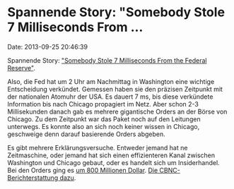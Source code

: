 Spannende Story: \"Somebody Stole 7 Milliseconds From \...
==========================================================

Date: 2013-09-25 20:46:39

Spannende Story: [\"Somebody Stole 7 Milliseconds From the Federal
Reserve\"](http://www.motherjones.com/kevin-drum/2013/09/somebody-stole-7-milliseconds-federal-reserve).

Also, die Fed hat um 2 Uhr am Nachmittag in Washington eine wichtige
Entscheidung verkündet. Gemessen haben sie den präzisen Zeitpunkt mit
der nationalen Atomuhr der USA. Es dauert 7 ms, bis diese verkündete
Information bis nach Chicago propagiert im Netz. Aber schon 2-3
Millisekunden danach gab es mehrere gigantische Orders an der Börse von
Chicago. Zu dem Zeitpunkt war das Paket noch auf den Leitungen
unterwegs. Es konnte also an sich noch keiner wissen in Chicago,
geschweige denn darauf basierende Orders abgeben.

Es gibt mehrere Erklärungsversuche. Entweder jemand hat ne Zeitmaschine,
oder jemand hat sich einen effizienteren Kanal zwischen Washington und
Chicago gebaut, oder es handelt sich um Insiderhandel. Bei den Orders
ging es [um 800 Millionen
Dollar](http://spiegel.de/article.do?id=924469). [Die
CBNC-Berichterstattung dazu](http://www.cnbc.com/id/101056168).
